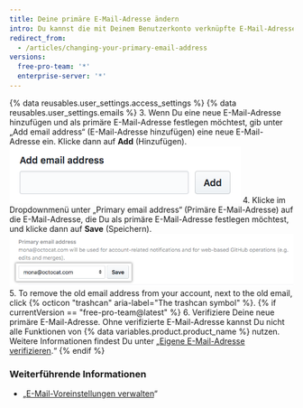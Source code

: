 ```yaml
---
title: Deine primäre E-Mail-Adresse ändern
intro: Du kannst die mit Deinem Benutzerkonto verknüpfte E-Mail-Adresse jederzeit ändern.
redirect_from:
  - /articles/changing-your-primary-email-address
versions:
  free-pro-team: '*'
  enterprise-server: '*'
---
```


{% data reusables.user_settings.access_settings %}
{% data reusables.user_settings.emails %}
3. Wenn Du eine neue E-Mail-Adresse hinzufügen und als primäre E-Mail-Adresse festlegen möchtest, gib unter „Add email address“ (E-Mail-Adresse hinzufügen) eine neue E-Mail-Adresse ein. Klicke dann auf **Add** (Hinzufügen). ![Schaltfläche zum Hinzufügen einer anderen E-Mail-Adresse](/assets/images/help/settings/add_another_email_address.png)
4. Klicke im Dropdownmenü unter „Primary email address“ (Primäre E-Mail-Adresse) auf die E-Mail-Adresse, die Du als primäre E-Mail-Adresse festlegen möchtest, und klicke dann auf **Save** (Speichern). ![Schaltfläche zum Festlegen als primäre Adresse](/assets/images/help/settings/set_as_primary_email.png)
5. To remove the old email address from your account, next to the old email, click
{% octicon "trashcan" aria-label="The trashcan symbol" %}.
{% if currentVersion == "free-pro-team@latest" %}
6. Verifiziere Deine neue primäre E-Mail-Adresse. Ohne verifizierte E-Mail-Adresse kannst Du nicht alle Funktionen von {% data variables.product.product_name %} nutzen. Weitere Informationen findest Du unter „[Eigene E-Mail-Adresse verifizieren](/articles/verifying-your-email-address).“
{% endif %}

### Weiterführende Informationen

- „[E-Mail-Voreinstellungen verwalten](/articles/managing-email-preferences/)“

